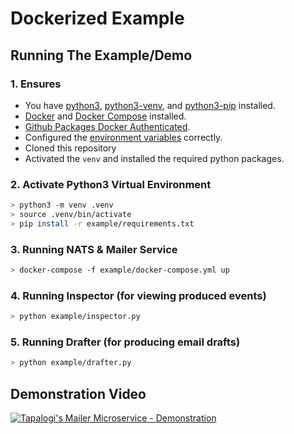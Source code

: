 # Dockerized Example

## Running The Example/Demo

### 1. Ensures

- You have [python3](https://www.python.org/downloads/), [python3-venv](https://docs.python.org/3/tutorial/venv.html), and [python3-pip](https://packaging.python.org/tutorials/installing-packages/#install-pip-setuptools-and-wheel) installed.
- [Docker](https://docs.docker.com/get-docker/) and [Docker Compose](https://docs.docker.com/compose/install/) installed.
- [Github Packages Docker Authenticated](https://docs.github.com/en/packages/guides/configuring-docker-for-use-with-github-packages#authenticating-to-github-packages).
- Configured the [environment variables](https://github.com/Tapalogi/tapa-micro-mailer/blob/176c4233fd2c3339cc6454f9848c8e00af7e25f3/example/local.env#L6-L13) correctly.
- Cloned this repository
- Activated the `venv` and installed the required python packages.

### 2. Activate Python3 Virtual Environment

```bash
> python3 -m venv .venv
> source .venv/bin/activate
> pip install -r example/requirements.txt
```

### 3. Running NATS & Mailer Service

```bash
> docker-compose -f example/docker-compose.yml up
```

### 4. Running Inspector (for viewing produced events)

```bash
> python example/inspector.py
```

### 5. Running Drafter (for producing email drafts)

```bash
> python example/drafter.py
```

## Demonstration Video

[![Tapalogi's Mailer Microservice - Demonstration](http://img.youtube.com/vi/4OCYvMJv3g4/0.jpg)](http://www.youtube.com/watch?v=4OCYvMJv3g4 "Tapalogi's Mailer Microservice - Demonstration")
